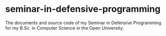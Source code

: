 # seminar-in-defensive-programming

The documents and source code of my Seminar in Defensive Programming for my B.Sc. in Computer Science in the Open University.
